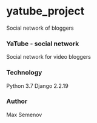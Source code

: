 # yatube_project
Social network of bloggers
### YaTube - social network
Social network for video bloggers
### Technology
Python 3.7
Django 2.2.19

### Author
Max Semenov